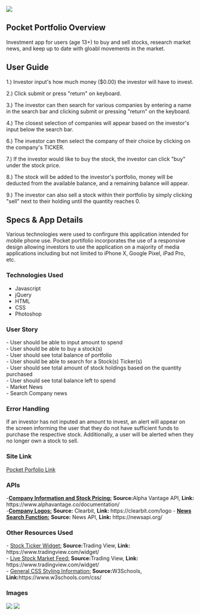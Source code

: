 <img src="https://github.com/cperez150/cperez150.github.io/blob/master/pocket-portfolio/images/pplogo_BLACK.png"/></img>

<h2> Pocket Portfolio Overview</h2>
<p>Investment app for users (age 13+) to buy and sell stocks, research market news, and keep up to date with gloabl movements in the market.</p>

<h2>User Guide</h2>
1.) Investor input's how much money ($0.00) the investor will have to invest.<br/>
<p></p>
2.) Click submit or press "return" on keyboard.<br/>
<p></p>
3.) The investor can then search for various companies by entering a name in the search bar and clicking submit or pressing "return" on the keyboard.<br/>
<p></p>
4.) The closest selection of companies will appear based on the investor's input below the search bar.<br/>
<p></p>
6.) The investor can then select the company of their choice by clicking on the company's TICKER.<br/>
<p></p>
7.) If the investor would like to buy the stock, the investor can click "buy" under the stock price. <br/>
<p></p>
8.) The stock will be added to the investor's portfolio, money will be deducted from the available balance, and a remaining balance will appear.<br/>
<p></p>
9.) The investor can also sell a stock within their portfolio by simply clicking "sell" next to their holding until the quantity reaches 0.

<h2>Specs & App Details</h2>
Various technologies were used to confirgure this application intended for mobile phone use. Pocket portifolio incorporates the use of a responsive design allowing investors to use the application on a majority of media applications including but not limited to iPhone X, Google Pixel, iPad Pro, etc. 

<h3>Technologies Used</h3>
<ul>
 <li>Javascript</li>
<li>jQuery</li>
<li>HTML</li>
<li>CSS</li>
 <li>Photoshop</li>
</ul>
  
<h3>User Story</h3>
- User should be able to input amount to spend<br/>
- User should be able to buy a stock(s)<br/>
- User should see total balance of portfolio<br/>  
- User should be able to search for a Stock(s) Ticker(s)<br/>
- User should see total amount of stock  holdings based on the quantity purchased<br/>  
- User should see total balance left to spend<br/>
- Market News<br/>
- Search Company news <br />

<h3>Error Handling</h3>
If an investor has not inputed an amount to invest, an alert will appear on the screen informing the user that they do not have sufficient funds to purchase the respective stock. Additionally, a user will be alerted when they no longer own a stock to sell.

<h3>Site Link</h3>
<a href="https://flamboyant-bardeen-534681.netlify.com"> Pocket Porfolio Link </a>

<h3>APIs</h3>
-<u><strong>Company Information and Stock Pricing:</strong></u> <strong>Source:</strong>Alpha Vantage API, <strong>Link: </strong> https://www.alphavantage.co/documentation/ <br/>
-<u><strong>Company Logos:</u></strong> <strong>Source:</strong> Clearbit, <strong>Link: </strong>https://clearbit.com/logo
- <u><strong>News Search Function:</u></strong> <strong>Source:</strong> News API, <strong>Link: </strong> https://newsapi.org/<br/>

<h3>Other Resources Used</h3>
- <u>Stock Ticker Widget:</u> <strong>Source:</strong>Trading View, <strong>Link: </strong> https://www.tradingview.com/widget/<br/>
- <u>Live Stock Market Feed:</u> <strong>Source:</strong>Trading View, <strong>Link: </strong> https://www.tradingview.com/widget/<br/>
- <u>General CSS Styling Information:</u> <strong>Source:</strong>W3Schools, <strong>Link:</strong>https://www.w3schools.com/css/ <br/>


<h3>Images</h3>
<img src="https://github.com/cperez150/cperez150.github.io/blob/master/pocket-portfolio/screenshots/All%20Devices.png"></img>
<img src ="https://github.com/cperez150/cperez150.github.io/blob/master/pocket-portfolio/screenshots/iPhoneX%20-%20Pocket%20Portfolio.png"></img>
